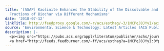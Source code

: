 ```yaml
---
title: '[ASAP] Kaolinite Enhances the Stability of the Dissolvable and Undissolvable
  Fractions of Biochar via Different Mechanisms'
date: '2018-07-12'
linkTitle: http://feedproxy.google.com/~r/acs/esthag/~3/1MCPqJ8JYyI/acs.est.8b00306
source: 'Environmental Science & Technology: Latest Articles (ACS Publications)'
description: |-
  <p><img src="https://pubs.acs.org/appl/literatum/publisher/achs/journals/content/esthag/0/esthag.ahead-of-print/acs.est.8b00306/20180712/images/medium/es-2018-003067_0005.gif" alt="TOC Graphic"/></p><div><cite>Environmental Science & Technology</cite></div><div>DOI: 10.1021/acs.est.8b00306</div><div class="feedflare">
  <a href="http://feeds.feedburner.com/~ff/acs/esthag?a=1MCPqJ8JYyI:0Ypfl5EpBRI:yIl2AUoC8zA"><img src="http://feeds.feedburner.com/~ff/acs/esthag?d=yIl2AUoC8zA" border="0"></img></a>
---
```


